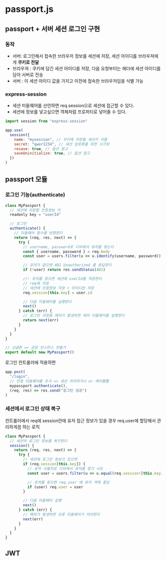 # passport.js

## passport + 서버 세션 로그인 구현

### 동작

- 서버: 로그인해서 접속한 브라우저 정보를 세션에 저장, 세션 아이디를 브라우져에게 **쿠키로 전달**
- 브라우져 : 쿠키에 담긴 세션 아이디를 저장, 다음 요청부터는 헤더에 세션 아이디를 담아 서버로 전송
- 서버 : 이 세션 아이디 값을 가지고 이전에 접속한 브라우저임을 식별 가능

### express-session

- 세션 미들웨어를 선언하면 req.session으로 세션에 접근할 수 있다.
- 세션에 정보를 넣고싶으면 객체처럼 프로퍼티로 넣어줄 수 있다.

```js
import session from "express-session"

app.use(
  session({
    name: "mysession", // 쿠키에 저장될 세션키 이름
    secret: "qwer1234", // 세션 암호화를 위한 시크릿
    resave: true, // 옵션 참고
    saveUninitialize: true, // 옵션 참고
  })
)
```

## passport 모듈

### 로그인 기능(authenticate)

```js
class MyPassport {
  // 세션에 저장할 인증정보 키
  readonly key = "userId"

  // 로그인
  authenticate() {
    // 미들웨어 함수를 반환한다
    return (req, res, next) => {
      try {
        // username, password로 디비에서 유저를 찾는다
        const { username, password } = req.body
        const user = users.filter(u => u.identify(username, password))[0]

        // 유저가 없으면 401 Unauthorized 를 응답한다
        if (!user) return res.sendStatus(401)

        //! 유저를 찾으면 세션에 userId를 저장한다
        // req에 저장
        // 세션에 인증정보 저장 + 아이디만 저장
        req.session[this.key] = user.id

        // 다음 미들웨어를 실행한다
        next()
      } catch (err) {
        // 로그인 과정중 에러가 발생하면 에러 미들웨어를 실행한다
        return next(err)
      }
    }
  }
}

// 싱글톤 => 곧장 인스턴스 만들기
export default new MyPassport()
```

로그인 컨트롤러에 적용하면

```js
app.post(
  "/login",
  // 인증 미들웨어를 추가 => 세션 처리하거나 or 에러뿜뿜
  mypassport.authenticate(),
  (req, res) => res.send("로그인 성공")
)
```

### 세션에서 로그인 상태 복구

컨트롤러에서 req에 session안에 유저 접근 정보가 있을 경우 req.user에 할당해서 관리하게끔 하는 로직

```js
class MyPassport {
  // 세션의 로그인 정보를 복구한다
  session() {
    return (req, res, next) => {
      try {
        // 세션에 로그인 정보가 있으면
        if (req.session[this.key]) {
          // 유저 식별자로 디비에서 유저를 찾기 시도
          const user = users.filter(u => u.equal(req.session![this.key]))[0]

          // 유저를 찾으면 req.user 에 유저 객체 할당
          if (user) req.user = user
        }

        // 다음 미들웨어 실행
        next()
      } catch (err) {
        // 예외가 발생하면 오류 미들웨어가 처리한다
        next(err)
      }
    }
  }
}
```

## JWT